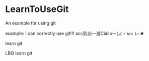 # LearnToUseGit

An example for using git

example: I can correctly use git!!!
acc到此一游Ciallo～(∠・ω< )⌒★

learn git

LBQ learn git
